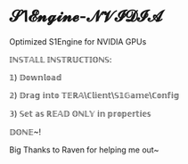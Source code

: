 # 𝓢1𝓔𝓷𝓰𝓲𝓷𝓮-𝓝𝓥𝓘𝓓𝓘𝓐
Optimized S1Engine for NVIDIA GPUs

𝕀ℕ𝕊𝕋𝔸𝕃𝕃 𝕀ℕ𝕊𝕋ℝ𝕌ℂ𝕋𝕀𝕆ℕ𝕊:

𝟙) 𝔻𝕠𝕨𝕟𝕝𝕠𝕒𝕕

𝟚) 𝔻𝕣𝕒𝕘 𝕚𝕟𝕥𝕠 𝕋𝔼ℝ𝔸\ℂ𝕝𝕚𝕖𝕟𝕥\𝕊𝟙𝔾𝕒𝕞𝕖\ℂ𝕠𝕟𝕗𝕚𝕘

𝟛) 𝕊𝕖𝕥 𝕒𝕤 ℝ𝔼𝔸𝔻 𝕆ℕ𝕃𝕐 𝕚𝕟 𝕡𝕣𝕠𝕡𝕖𝕣𝕥𝕚𝕖𝕤

𝔻𝕆ℕ𝔼~!

Big Thanks to Raven for helping me out~
